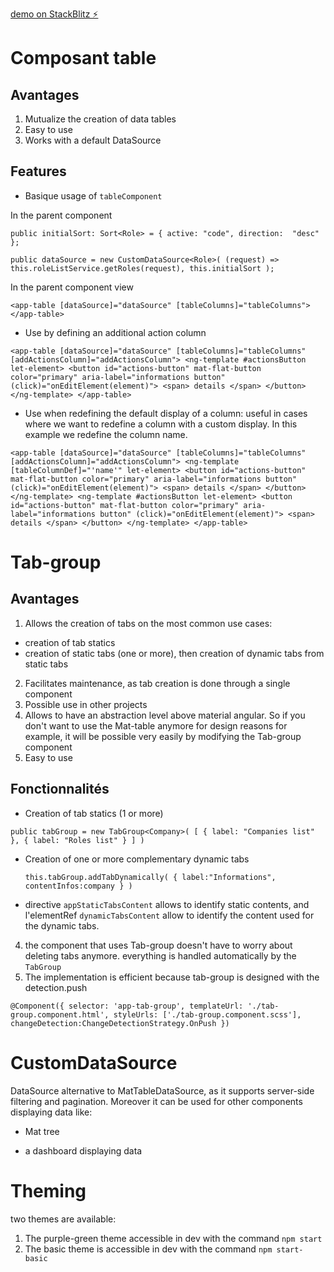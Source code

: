 
[demo on StackBlitz ⚡️](https://stackblitz.com/edit/angular-rvy6w4)


# Composant table
## Avantages

1. Mutualize the creation of data tables
2. Easy to use
3. Works with a default DataSource

## Features

- Basique usage of `tableComponent`

In the parent component

`public initialSort: Sort<Role> = { active: "code", direction:  "desc" };`

  `public dataSource = new CustomDataSource<Role>(
    (request) => this.roleListService.getRoles(request),
    this.initialSort
  );` 

In the parent component view

`
<app-table [dataSource]="dataSource" [tableColumns]="tableColumns">
</app-table> 
`

- Use by defining an additional action column

`<app-table [dataSource]="dataSource" [tableColumns]="tableColumns" [addActionsColumn]="addActionsColumn">
    <ng-template #actionsButton let-element>
        <button id="actions-button" mat-flat-button color="primary" aria-label="informations button" (click)="onEditElement(element)">
            <span> details </span>
        </button>
    </ng-template>
</app-table>`

- Use when redefining the default display of a column: useful in cases where we want to redefine a column with a custom display. In this example we redefine the column name. 

`<app-table [dataSource]="dataSource" [tableColumns]="tableColumns" [addActionsColumn]="addActionsColumn">
    <ng-template [tableColumnDef]="'name'" let-element>
        <button id="actions-button" mat-flat-button color="primary" aria-label="informations button" (click)="onEditElement(element)">
            <span> details </span>
        </button>
    </ng-template>
    <ng-template #actionsButton let-element>
        <button id="actions-button" mat-flat-button color="primary" aria-label="informations button" (click)="onEditElement(element)">
            <span> details </span>
        </button>
    </ng-template>
</app-table>`

# Tab-group

## Avantages

1. Allows the creation of tabs on the most common use cases:
 - creation of tab statics
 - creation of static tabs (one or more), then creation of dynamic tabs from static tabs

2. Facilitates maintenance, as tab creation is done through a single component
3. Possible use in other projects
4. Allows to have an abstraction level above material angular. So if you don't want to use the Mat-table anymore for design reasons for example, it will be possible very easily by modifying the Tab-group component
5. Easy to use


## Fonctionnalités

- Creation of tab statics (1 or more)

`public tabGroup = new TabGroup<Company>(
    [
      {
        label: "Companies list"
      },
      {
        label: "Roles list"
      }
    ]
  )`
- Creation of one or more complementary dynamic tabs

  `this.tabGroup.addTabDynamically(
    {
    label:"Informations",
    contentInfos:company
    }
)`
- directive `appStaticTabsContent` allows to identify static contents, and l'elementRef `dynamicTabsContent` allow to identify the content used for the dynamic tabs.

4. the component that uses Tab-group doesn't have to worry about deleting tabs anymore. everything is handled automatically by the `TabGroup`
5. The implementation is efficient because tab-group is designed with the detection.push

`@Component({
  selector: 'app-tab-group',
  templateUrl: './tab-group.component.html',
  styleUrls: ['./tab-group.component.scss'],
  changeDetection:ChangeDetectionStrategy.OnPush
})`

# CustomDataSource 

DataSource alternative to MatTableDataSource, as it supports server-side filtering and pagination. Moreover it can be used for other components displaying data like:

- Mat tree

- a dashboard displaying data 

# Theming

two themes are available:
 1. The purple-green theme accessible in dev with the command `npm start`
 2. The basic theme is accessible in dev with the command `npm start-basic` 
